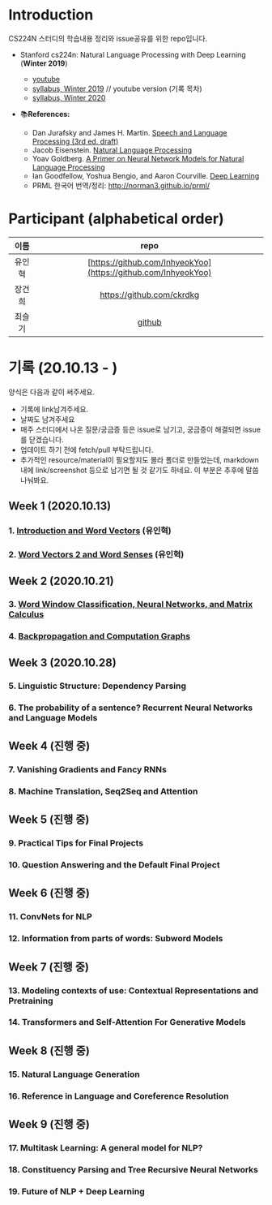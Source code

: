 # Introduction

CS224N 스터디의 학습내용 정리와 issue공유를 위한 repo입니다. 

- Stanford cs224n: Natural Language Processing with Deep Learning (**Winter 2019**)
  * [youtube](https://youtu.be/8rXD5-xhemo)
  * [syllabus, Winter 2019](https://web.stanford.edu/class/archive/cs/cs224n/cs224n.1194/) // youtube version (기록 목차)
  * [syllabus, Winter 2020](http://web.stanford.edu/class/cs224n/)

- 📚**References:**
  - Dan Jurafsky and James H. Martin. [Speech and Language Processing (3rd ed. draft)](https://web.stanford.edu/~jurafsky/slp3/)
  - Jacob Eisenstein. [Natural Language Processing](/src/eisenstein-nlp-notes.pdf)
  - Yoav Goldberg. [A Primer on Neural Network Models for Natural Language Processing](/src/A-Primer-on-Neural-Network-Models-for-Natural-Language-Processing.pdf)
  - Ian Goodfellow, Yoshua Bengio, and Aaron Courville. [Deep Learning](http://www.deeplearningbook.org/)
  - PRML 한국어 번역/정리: http://norman3.github.io/prml/



# Participant (alphabetical order)

| 이름 | repo |
| :---: | :---: |
|유인혁|[https://github.com/InhyeokYoo](https://github.com/InhyeokYoo) |
|장건희|https://github.com/ckrdkg|
|최슬기|[github](https://github.com/abooundev)  |




# 기록 (20.10.13 - )

양식은 다음과 같이 써주세요.
- 기록에 link남겨주세요.
- 날짜도 남겨주세요
- 매주 스터디에서 나온 질문/궁금증 등은 issue로 남기고, 궁금증이 해결되면 issue를 닫겠습니다.
- 업데이트 하기 전에 fetch/pull 부탁드립니다.
- 추가적인 resource/material이 필요할지도 몰라 폴더로 만들었는데, markdown 내에 link/screenshot 등으로 남기면 될 것 같기도 하네요. 이 부분은 추후에 말씀나눠봐요.

## Week 1 (2020.10.13)

### 1. [Introduction and Word Vectors](/week1) (유인혁)

### 2. [Word Vectors 2 and Word Senses](/week1) (유인혁)


## Week 2 (2020.10.21)

### 3. [Word Window Classification, Neural Networks, and Matrix Calculus](/week2)

### 4. [Backpropagation and Computation Graphs](/week2)

## Week 3 (2020.10.28)

### 5. Linguistic Structure: Dependency Parsing

### 6. The probability of a sentence? Recurrent Neural Networks and Language Models

## Week 4 (진행 중)

### 7. Vanishing Gradients and Fancy RNNs

### 8. Machine Translation, Seq2Seq and Attention

## Week 5 (진행 중)

### 9. Practical Tips for Final Projects 

### 10. Question Answering and the Default Final Project

## Week 6 (진행 중)

### 11. ConvNets for NLP 

### 12. Information from parts of words: Subword Models

## Week 7 (진행 중)

### 13. Modeling contexts of use: Contextual Representations and Pretraining 

### 14. Transformers and Self-Attention For Generative Models

## Week 8 (진행 중)

### 15. Natural Language Generation 

### 16. Reference in Language and Coreference Resolution

## Week 9 (진행 중)

### 17. Multitask Learning: A general model for NLP?

### 18. Constituency Parsing and Tree Recursive Neural Networks 

### 19. Future of NLP + Deep Learning 


